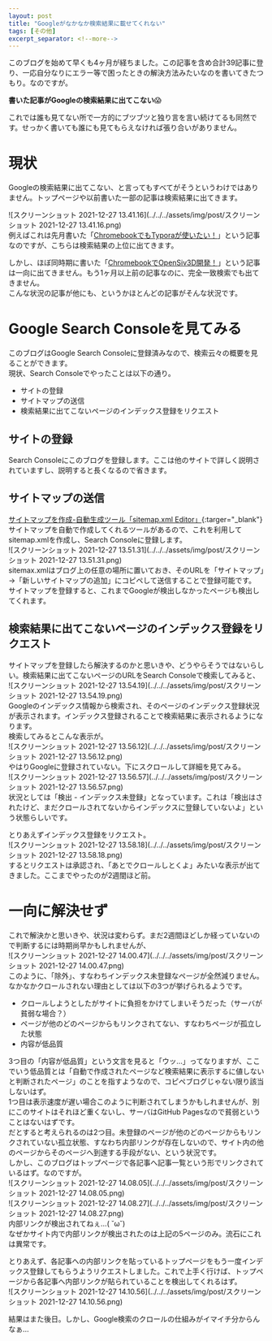 ```yaml
---
layout: post
title: "Googleがなかなか検索結果に載せてくれない"
tags: [その他]
excerpt_separator: <!--more-->
---
```


このブログを始めて早くも4ヶ月が経ちました。この記事を含め合計39記事に登り、一応自分なりにエラー等で困ったときの解決方法みたいなのを書いてきたつもり。なのですが。  

**書いた記事がGoogleの検索結果に出てこない**😱  

これでは誰も見てない所で一方的にブツブツと独り言を言い続けてるも同然です。せっかく書いても誰にも見てもらえなければ張り合いがありません。

<!--more-->  

# 現状

Googleの検索結果に出てこない、と言ってもすべてがそうというわけではありません。トップページや以前書いた一部の記事は検索結果に出てきます。  

![スクリーンショット 2021-12-27 13.41.16](../../../assets/img/post/スクリーンショット 2021-12-27 13.41.16.png)  
例えばこれは先月書いた「[ChromebookでもTyporaが使いたい！](https://blog.yotiosoft.com/2021/11/08/Chromebook%E3%81%A7%E3%82%82Typora%E3%81%8C%E4%BD%BF%E3%81%84%E3%81%9F%E3%81%84.html)」という記事なのですが、こちらは検索結果の上位に出てきます。  

しかし、ほぼ同時期に書いた「[ChromebookでOpenSiv3D開発！](https://blog.yotiosoft.com/2021/11/15/Chromebook%E3%81%A7OpenSiv3D%E9%96%8B%E7%99%BA.html)」という記事は一向に出てきません。もう1ヶ月以上前の記事なのに、完全一致検索でも出てきません。  
こんな状況の記事が他にも、というかほとんどの記事がそんな状況です。



# Google Search Consoleを見てみる

このブログはGoogle Search Consoleに登録済みなので、検索云々の概要を見ることができます。  
現状、Search Consoleでやったことは以下の通り。

- サイトの登録
- サイトマップの送信
- 検索結果に出てこないページのインデックス登録をリクエスト

## サイトの登録

Search Consoleにこのブログを登録します。ここは他のサイトで詳しく説明されていますし、説明すると長くなるので省きます。

## サイトマップの送信

[サイトマップを作成-自動生成ツール「sitemap.xml Editor」](http://www.sitemapxml.jp/){:targer="_blank"}  
サイトマップを自動で作成してくれるツールがあるので、これを利用してsitemap.xmlを作成し、Search Consoleに登録します。  
![スクリーンショット 2021-12-27 13.51.31](../../../assets/img/post/スクリーンショット 2021-12-27 13.51.31.png)  
sitemax.xmlはブログ上の任意の場所に置いておき、そのURLを「サイトマップ」→「新しいサイトマップの追加」にコピペして送信することで登録可能です。  
サイトマップを登録すると、これまでGoogleが検出しなかったページも検出してくれます。

## 検索結果に出てこないページのインデックス登録をリクエスト

サイトマップを登録したら解決するのかと思いきや、どうやらそうではないらしい。検索結果に出てこないページのURLをSearch Consoleで検索してみると、  
![スクリーンショット 2021-12-27 13.54.19](../../../assets/img/post/スクリーンショット 2021-12-27 13.54.19.png)  
Googleのインデックス情報から検索され、そのページのインデックス登録状況が表示されます。インデックス登録されることで検索結果に表示されるようになります。  
検索してみるとこんな表示が。  
![スクリーンショット 2021-12-27 13.56.12](../../../assets/img/post/スクリーンショット 2021-12-27 13.56.12.png)  
やはりGoogleに登録されていない。下にスクロールして詳細を見てみる。  
![スクリーンショット 2021-12-27 13.56.57](../../../assets/img/post/スクリーンショット 2021-12-27 13.56.57.png)  
状況としては「検出 - インデックス未登録」となっています。これは「検出はされたけど、まだクロールされてないからインデックスに登録していないよ」という状態らしいです。  

とりあえずインデックス登録をリクエスト。  
![スクリーンショット 2021-12-27 13.58.18](../../../assets/img/post/スクリーンショット 2021-12-27 13.58.18.png)  
するとリクエストは承認され、「あとでクロールしとくよ」みたいな表示が出てきました。ここまでやったのが2週間ほど前。

# 一向に解決せず

これで解決かと思いきや、状況は変わらず。まだ2週間ほどしか経っていないので判断するには時期尚早かもしれませんが、  
![スクリーンショット 2021-12-27 14.00.47](../../../assets/img/post/スクリーンショット 2021-12-27 14.00.47.png)  
このように、「除外」、すなわちインデックス未登録なページが全然減りません。なかなかクロールされない理由としては以下の3つが挙げられるようです。  

- クロールしようとしたがサイトに負担をかけてしまいそうだった（サーバが貧弱な場合？）
- ページが他のどのページからもリンクされてない、すなわちページが孤立した状態
- 内容が低品質

3つ目の「内容が低品質」という文言を見ると「ウッ…」ってなりますが、ここでいう低品質とは「自動で作成されたページなど検索結果に表示するに値しないと判断されたページ」のことを指すようなので、コピペブログじゃない限り該当しないはず。  
1つ目は表示速度が遅い場合このように判断されてしまうかもしれませんが、別にこのサイトはそれほど重くないし、サーバはGitHub Pagesなので貧弱ということはないはずです。  
だとすると考えられるのは2つ目。未登録のページが他のどのページからもリンクされていない孤立状態、すなわち内部リンクが存在しないので、サイト内の他のページからそのページへ到達する手段がない、という状況です。  
しかし、このブログはトップページで各記事へ記事一覧という形でリンクされているはず。なのですが。  
![スクリーンショット 2021-12-27 14.08.05](../../../assets/img/post/スクリーンショット 2021-12-27 14.08.05.png)  
![スクリーンショット 2021-12-27 14.08.27](../../../assets/img/post/スクリーンショット 2021-12-27 14.08.27.png)  
内部リンクが検出されてねぇ…( ˘ω˘)  
なぜかサイト内で内部リンクが検出されたのは上記の5ページのみ。流石にこれは異常です。  

とりあえず、各記事への内部リンクを貼っているトップページをもう一度インデックス登録してもらうようリクエストしました。これで上手く行けば、トップページから各記事へ内部リンクが貼られていることを検出してくれるはず。  
![スクリーンショット 2021-12-27 14.10.56](../../../assets/img/post/スクリーンショット 2021-12-27 14.10.56.png)  

結果はまた後日。しかし、Google検索のクロールの仕組みがイマイチ分からんなぁ…  
